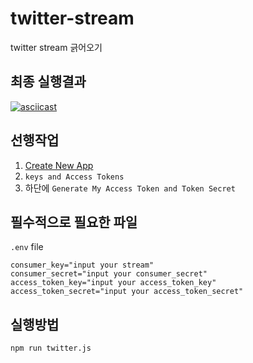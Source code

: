 # twitter-stream
twitter stream 긁어오기

## 최종 실행결과
[![asciicast](https://asciinema.org/a/173247.png)](https://asciinema.org/a/173247)

## 선행작업
1. [Create New App](https://apps.twitter.com/)
2. `keys and Access Tokens`
3. 하단에 `Generate My Access Token and Token Secret`

## 필수적으로 필요한 파일
`.env` file

```
consumer_key="input your stream"
consumer_secret="input your consumer_secret"
access_token_key="input your access_token_key"
access_token_secret="input your access_token_secret"
```

## 실행방법

```
npm run twitter.js
```
